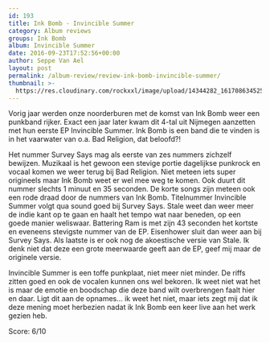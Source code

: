 ```yaml
---
id: 193
title: Ink Bomb - Invincible Summer
category: Album reviews
groups: Ink Bomb
album: Invincible Summer
date: 2016-09-23T17:52:56+00:00
author: Seppe Van Ael
layout: post
permalink: /album-review/review-ink-bomb-invincible-summer/
thumbnail: >-
  https://res.cloudinary.com/rockxxl/image/upload/14344282_1617086345256470_1612583704771655958_n.jpg
---
```

Vorig jaar werden onze noorderburen met de komst van Ink Bomb weer een punkband rijker. Exact een jaar later kwam dit 4-tal uit Nijmegen aanzetten met hun eerste EP Invincible Summer. Ink Bomb is een band die te vinden is in het vaarwater van o.a. Bad Religion, dat beloofd?!

Het nummer Survey Says mag als eerste van zes nummers zichzelf bewijzen. Muzikaal is het gewoon een stevige portie dagelijkse punkrock en vocaal komen we weer terug bij Bad Religion. Niet meteen iets super origineels maar Ink Bomb weet er wel mee weg te komen. Ook duurt dit nummer slechts 1 minuut en 35 seconden. De korte songs zijn meteen ook een rode draad door de nummers van Ink Bomb. Titelnummer Invincible Summer volgt qua sound goed bij Survey Says. Stale weet dan weer meer de indie kant op te gaan en haalt het tempo wat naar beneden, op een goede manier weliswaar. Battering Ram is met zijn 43 seconden het kortste en eveneens stevigste nummer van de EP. Eisenhower sluit dan weer aan bij Survey Says. Als laatste is er ook nog de akoestische versie van Stale. Ik denk niet dat deze een grote meerwaarde geeft aan de EP, geef mij maar de originele versie.

Invincible Summer is een toffe punkplaat, niet meer niet minder. De riffs zitten goed en ook de vocalen kunnen ons wel bekoren. Ik weet niet wat het is maar de emotie en boodschap die deze band wilt overbrengen faalt hier en daar. Ligt dit aan de opnames… ik weet het niet, maar iets zegt mij dat ik deze mening moet herbezien nadat ik Ink Bomb een keer live aan het werk gezien heb.

Score: 6/10